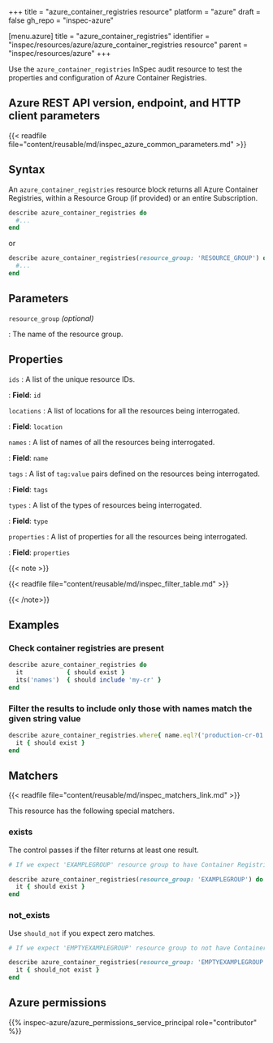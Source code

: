 +++
title = "azure_container_registries resource"
platform = "azure"
draft = false
gh_repo = "inspec-azure"

[menu.azure]
title = "azure_container_registries"
identifier = "inspec/resources/azure/azure_container_registries resource"
parent = "inspec/resources/azure"
+++

Use the `azure_container_registries` InSpec audit resource to test the properties and configuration of Azure Container Registries.

## Azure REST API version, endpoint, and HTTP client parameters

{{< readfile file="content/reusable/md/inspec_azure_common_parameters.md" >}}

## Syntax

An `azure_container_registries` resource block returns all Azure Container Registries, within a Resource Group (if provided) or an entire Subscription.

```ruby
describe azure_container_registries do
  #...
end
```

or

```ruby
describe azure_container_registries(resource_group: 'RESOURCE_GROUP') do
  #...
end
```

## Parameters

`resource_group` _(optional)_

: The name of the resource group.

## Properties

`ids`
: A list of the unique resource IDs.

: **Field**: `id`

`locations`
: A list of locations for all the resources being interrogated.

: **Field**: `location`

`names`
: A list of names of all the resources being interrogated.

: **Field**: `name`

`tags`
: A list of `tag:value` pairs defined on the resources being interrogated.

: **Field**: `tags`

`types`
: A list of the types of resources being interrogated.

: **Field**: `type`

`properties`
: A list of properties for all the resources being interrogated.

: **Field**: `properties`

{{< note >}}

{{< readfile file="content/reusable/md/inspec_filter_table.md" >}}

{{< /note>}}

## Examples

### Check container registries are present

```ruby
describe azure_container_registries do
  it            { should exist }
  its('names')  { should include 'my-cr' }
end
```

### Filter the results to include only those with names match the given string value

```ruby
describe azure_container_registries.where{ name.eql?('production-cr-01') } do
  it { should exist }
end
```

## Matchers

{{< readfile file="content/reusable/md/inspec_matchers_link.md" >}}

This resource has the following special matchers.

### exists

The control passes if the filter returns at least one result.

```ruby
# If we expect 'EXAMPLEGROUP' resource group to have Container Registries.

describe azure_container_registries(resource_group: 'EXAMPLEGROUP') do
  it { should exist }
end
```

### not_exists

Use `should_not` if you expect zero matches.

```ruby
# If we expect 'EMPTYEXAMPLEGROUP' resource group to not have Container Registries.

describe azure_container_registries(resource_group: 'EMPTYEXAMPLEGROUP') do
  it { should_not exist }
end
```

## Azure permissions

{{% inspec-azure/azure_permissions_service_principal role="contributor" %}}
